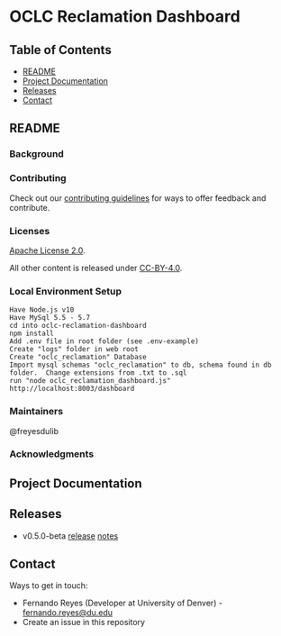 # OCLC Reclamation Dashboard

## Table of Contents

* [README](#readme)
* [Project Documentation](#project-documentation)
* [Releases](#releases)
* [Contact](#contact)

## README

### Background

### Contributing

Check out our [contributing guidelines](/CONTRIBUTING.md) for ways to offer feedback and contribute.

### Licenses

[Apache License 2.0](https://www.apache.org/licenses/LICENSE-2.0).

All other content is released under [CC-BY-4.0](https://creativecommons.org/licenses/by/4.0/).

### Local Environment Setup

```
Have Node.js v10
Have MySql 5.5 - 5.7
cd into oclc-reclamation-dashboard
npm install
Add .env file in root folder (see .env-example)
Create "logs" folder in web root
Create "oclc_reclamation" Database
Import mysql schemas "oclc_reclamation" to db, schema found in db folder.  Change extensions from .txt to .sql
run "node oclc_reclamation_dashboard.js"
http://localhost:8003/dashboard
```

### Maintainers

@freyesdulib

### Acknowledgments

## Project Documentation


## Releases
* v0.5.0-beta [release]() [notes]()


## Contact

Ways to get in touch:

* Fernando Reyes (Developer at University of Denver) - fernando.reyes@du.edu
* Create an issue in this repository
